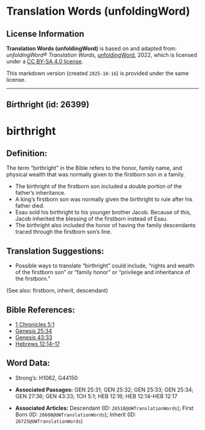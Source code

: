 # Translation Words (unfoldingWord)

## License Information

**Translation Words (unfoldingWord)** is based on and adapted from: _unfoldingWord® Translation Words_, [unfoldingWord](https://unfoldingword.org/utw), 2022, which is licensed under a [CC BY-SA 4.0 license](https://creativecommons.org/licenses/by-sa/4.0/legalcode.en).

This markdown version (created `2025-10-16`) is provided under the same license.



--------------------------------

## Birthright (id: 26399)

birthright
==========

Definition:
-----------

The term “birthright” in the Bible refers to the honor, family name, and physical wealth that was normally given to the firstborn son in a family.

* The birthright of the firstborn son included a double portion of the father’s inheritance.
* A king’s firstborn son was normally given the birthright to rule after his father died.
* Esau sold his birthright to his younger brother Jacob. Because of this, Jacob inherited the blessing of the firstborn instead of Esau.
* The birthright also included the honor of having the family descendants traced through the firstborn son’s line.

Translation Suggestions:
------------------------

* Possible ways to translate “birthright” could include, “rights and wealth of the firstborn son” or “family honor” or “privilege and inheritance of the firstborn.”

(See also: firstborn, inherit, descendant)

Bible References:
-----------------

* [1 Chronicles 5:1](https://ref.ly/1Chr5:1)
* [Genesis 25:34](https://ref.ly/Gen25:34)
* [Genesis 43:33](https://ref.ly/Gen43:33)
* [Hebrews 12:14–17](https://ref.ly/Heb12:14-Heb12:17)

Word Data:
----------

* Strong’s: H1062, G44150

* **Associated Passages:** GEN 25:31; GEN 25:32; GEN 25:33; GEN 25:34; GEN 27:36; GEN 43:33; 1CH 5:1; HEB 12:16; HEB 12:14–HEB 12:17
* **Associated Articles:** Descendant (ID: `26518@UWTranslationWords`); First Born (ID: `26600@UWTranslationWords`); Inherit (ID: `26725@UWTranslationWords`)

